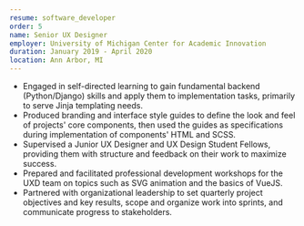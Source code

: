 ```yaml
---
resume: software_developer
order: 5
name: Senior UX Designer
employer: University of Michigan Center for Academic Innovation
duration: January 2019 - April 2020
location: Ann Arbor, MI
---
```


- Engaged in self-directed learning to gain fundamental backend (Python/Django) skills and apply them to implementation tasks, primarily to serve Jinja templating needs.
- Produced branding and interface style guides to define the look and feel of projects' core components, then used the guides as specifications during implementation of components' HTML and SCSS.
- Supervised a Junior UX Designer and UX Design Student Fellows, providing them with structure and feedback on their work to maximize success.
- Prepared and facilitated professional development workshops for the UXD team on topics such as SVG animation and the basics of VueJS.
- Partnered with organizational leadership to set quarterly project objectives and key results, scope and organize work into sprints, and communicate progress to stakeholders.



